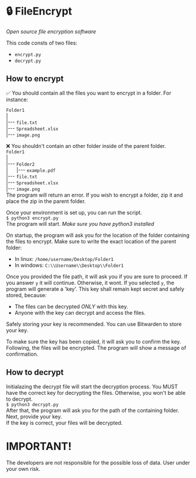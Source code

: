 # 🔒 FileEncrypt
_Open source file encryption software_  

This code consts of two files:
* `encrypt.py`
* `decrypt.py`

## How to encrypt
✅ You should contain all the files you want to encrypt in a folder. For instance:  

`Folder1`  
|  
|--- `file.txt`  
|--- `Spreadsheet.xlsx`  
|--- `image.png`  

❌ You shouldn't contain an other folder inside of the parent folder.  
`Folder1`  
|  
|--- `Folder2`  
|&nbsp;&nbsp;&nbsp;&nbsp;&nbsp;&nbsp;|--- `example.pdf`  
|--- `file.txt`  
|--- `Spreadsheet.xlsx`  
|--- `image.png`  
The program will return an error. If you wish to encrypt a folder, zip it and place the zip in the parent folder.

Once your environment is set up, you can run the script.  
`$ python3 encrypt.py`  
The program will start. *Make sure you have python3 installed*

On startup, the program will ask you for the location of the folder containing the files to encrypt. Make sure to write the exact location of the parent folder:  
* In linux: `/home/username/Desktop/Folder1`  
* In windows: `C:\\Username\\Desktop\\Folder1`

Once you provided the file path, it will ask you if you are sure to proceed. If you answer `y` it will continue. Otherwise, it wont.
If you selected `y`, the program will generate a 'key'. This key shall remain kept secret and safely stored, because:  
* The files can be decrypted *ONLY* with this key.  
* Anyone with the key can decrypt and access the files.  

Safely storing your key is recommended. You can use Bitwarden to store your key.  
  
To make sure the key has been copied, it will ask you to confirm the key. Following, the files will be encrypted. The program will show a message of confirmation.

## How to decrypt
Initialazing the decrypt file will start the decryption process. You MUST have the correct key for decrypting the files. Otherwise, you won't be able to decrypt.  
`$ python3 decrypt.py`  
After that, the program will ask you for the path of the containing folder.  
Next, provide your key.  
If the key is correct, your files will be decrypted.  
  
# IMPORTANT!  
  
The developers are not responsible for the possible loss of data. User under your own risk.  
